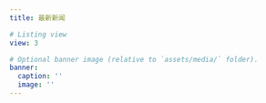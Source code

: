 ```yaml
---
title: 最新新闻

# Listing view
view: 3

# Optional banner image (relative to `assets/media/` folder).
banner:
  caption: ''
  image: ''
---
```

